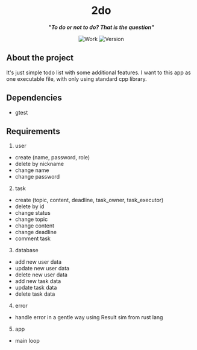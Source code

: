 <div align="center">

# 2do

***"To do or not to do? That is the question"***

![Work](https://img.shields.io/badge/work-in_progress-yellow.svg)
![Version](https://img.shields.io/badge/version-0.0.1-blue.svg)

</div>

## About the project

It's just simple todo list with some additional features. I want to this app as one executable file, with only using standard cpp library.

## Dependencies
- gtest

## Requirements
1. user
- create (name, password, role)
- delete by nickname
- change name
- change password
2. task
- create (topic, content, deadline, task_owner, task_executor)
- delete by id
- change status
- change topic
- change content
- change deadline
- comment task
3. database
- add new user data
- update new user data
- delete new user data
- add new task data
- update task data
- delete task data
4. error
- handle error in a gentle way using Result sim from rust lang
5. app
- main loop





